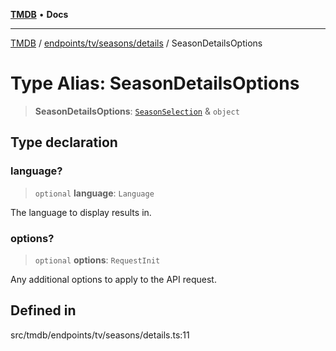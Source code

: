 [**TMDB**](../../../../../README.md) • **Docs**

***

[TMDB](../../../../../README.md) / [endpoints/tv/seasons/details](../README.md) / SeasonDetailsOptions

# Type Alias: SeasonDetailsOptions

> **SeasonDetailsOptions**: [`SeasonSelection`](../../constants/type-aliases/SeasonSelection.md) & `object`

## Type declaration

### language?

> `optional` **language**: `Language`

The language to display results in.

### options?

> `optional` **options**: `RequestInit`

Any additional options to apply to the API request.

## Defined in

src/tmdb/endpoints/tv/seasons/details.ts:11
